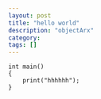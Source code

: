 ```yaml
---
layout: post
title: "hello world"
description: "objectArx"
category: 
tags: []
---
```



	int main()
	{
		print("hhhhhh");
	}